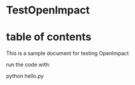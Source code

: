 # TestOpenlmpact

# table of contents

This is a sample document for testing OpenImpact

run the code with:

python hello.py

